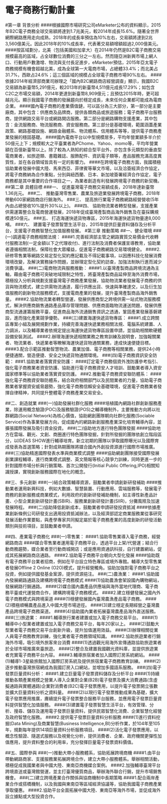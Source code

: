 # 電子商務行動計畫

#第一章  背景分析
####根據國際市場研究公司eMarketer公布的資料顯示，2015年B2C電子商務全球交易額將達到1.7兆美元，較2014年成長15.6%。隨著全世界網際網路應用走向成熟，2018年的成長率預估為10%左右，交易額將達到2兆3,560億美元。因此2018年的10%成長率，代表著交易額增額超過2,000億美元。
####按區域劃分，北美（包括美國和加拿大）在2014年仍然是B2C電子商務交易規模最高的區域，占全球數位消費的三分之一左右。然而隨亞洲新興市場上網人口、行動用戶數激增、物流與支付長足進步，eMarketer預估，2015年亞太電子商務規模有機會超越北美，成為全球第一大電商市場，占總體33.4%；而北美占31.7%，西歐占24.6%；這三個區域的規模占全球電子商務市場90%左右。
####依據2014年經濟部商業司辦理之「國內B2C網路商店經營調查」顯示，我國B2C交易額為新臺幣5,291億元，較2013年的新臺幣4,511億元成長17.29%；如包含C2C之市場交易額，2014年更達到新臺幣8,909億元；且預估2015年時，更可超越兆元。顯示我國電子商務的發展趨向於穩定成長，未來任何企業都可能成為電商企業。
####國內電子商務的產業價值鏈，可以區分為三大部分，第一部分是主要廠商，其中包含：供應商及品牌商，提供各類商品或旅遊服務；電子商務平台服務商，提供網路交易平台或網路開店服務。第二部分是網路購物支援產業，其中包含：金流服務商、物流服務商、資安服務商。第三部分是基礎環境，範圍涵蓋產業政策、網路基礎設施、網路金融體系、物流體系、信用體系等等，提供電子商務產業發展的穩固基礎。
####國內電商平台以中型規模居多，平均年營業額多半介於50億元上下；規模較大之平臺業者為PChome、Yahoo、momo等，平均年營業額在百億新臺幣以上。除了較為人熟知的綜合型平台外，亦包含多元類型的垂直型電商業者，如旅遊類、書籍雜誌、服飾配件、資訊電子類等，產品服務充滿高度異質性，並在各自領域皆具有一定的影響力。
####在跨境電子商務方面，我國積極協助業者發展中國大陸、馬來西亞、菲律賓等華文市場，以及洽簽經濟合作協定，將電子商務納為合作重點，分別與紐西蘭、日本、新加坡簽署經濟合作協定，電子商務都是其中重要的合作項目之一，為業者創造有利發展跨境電子商務的新契機。
##第二章  具體目標
###一、	促進臺灣電子商務交易額成長，2018年達新臺幣1.36兆元。
###二、	推動臺灣零售業、農業及旅遊業發展跨境電子商務，2018年帶動600家網路商店行銷海外。
###三、	提高旅行業電子商務網路經營營收(5年內由占總營收10%提升30%以上)。
###四、	協助物流業者轉型發展，支援產業供需運籌整合及電商營運發展，2018年促成臺灣產製商品海外銷售及在臺採購規模達50億元。
###五、	打造海運快遞貨物專區，2015年海運快遞貨物量達8,000噸。
###六、	建置電子發票智慧生活平台，2015年提供巨量資料儲存及分析平台，支援電子商務智慧化加值服務發展。
#第三章  推動策略
##一、健全環境
###(一)調適電子商務相關法規：
####1.完善經濟部主管之網路實質交易價金代收轉付服務法制(一定金額以下之代理收付)、進行法制及消費者保護宣導教育，協助業者遵循相關法制，保障社會大眾權益，促進電子商務網路交易環境健全。
####2.研修零售業等網路交易定型化契約應記載及不得記載事項，以因應科技化發展消費環境改變，及解決實務操作問題，並辦理定型化契約訪查，加強法制執行進而減少消費爭議。
###(二)電商物流與服務推動： 
####1.以臺灣產製商品跨境流通為主軸，藉由電子商務可突破地域限制之特性，將臺灣產製商品延伸至海外消費市場，積極投入分析與規劃支援臺灣電子商務產業發展，協助物流業者發展電子商務的供貨與物流模式，建立供需物流通道，履行供應出貨、快速與準確達交，以及衍生加值服務的創新物流服務模式，支援電商產業的發展，提升臺灣產製商品海外銷售量。
####2.協助物流業者轉型營運，發展供應商型之跨境供需一站式物流服務模式，解決供應商銷售通路產品庫存管理問題、供應商面臨物流運送問題，發展供應商型流通運籌服務平臺，促進商品海外流通銷售資訊之透通，鞏固產業發展基磐建設，進而強化產業競爭優勢。
###(三)建置海運快遞貨物專區： 
####1.成立跨關區專案小組及展開規劃作業，持續完善海運快遞業務相關法規、電腦系統建置、人力調派，以及輔導業者依規定提出海運快遞貨物專區設置申請，並協助相關軟硬體設備安裝測試。
####2.辦理海運快遞相關業務之教育訓練及說明會，加強報關業者、物流業者、快遞業者等瞭解海運快遞貨物通關業務，達成快速便捷目標。
####3.配合示範區推動智慧物流、農業加值、電子商務等相關業務，提供24小時便捷通關，營造便捷、安全之快遞貨物通關環境。
###(四)電子商務資訊安全防範： 
###1.協助業者落實資安防護：
####訂定電子商務個資外洩防護參考指引、強化電子商務業者資安防護、協助進行電子商務資安人才培訓、鼓勵業者導入資安國家標準等以協助業者落實資安防護。
###2.推動電子商務資安聯防體系：
####強化電子商務資安聯防體系，結合政府相關部門以及民間業者的力量，協助電子商務業者掌握資安威脅趨勢，強化電子商務信賴安全基礎環境，促進電子商務業者發揮自律精神，共同提升整體電子商務產業交易安全。

##二、創造就業 
###(一)協助發展社群化服務
####培植國內網路社群創新服務產業，除運用概念驗證(POC)及服務驗證(POS)之輔導機制外，主要推動方向將以社群網路(Social Network)為核心價值，協助網創團隊朝向社群化服務(Sociable Service)作為事業發展方向，促成國內的網路新創服務產業深化培育輔導內容，並擴張國際發展及吸引資金投資。
###(二)協助地方進行特色團隊發掘
####協助地方在雲端、觀光、文創、商圈進行特色團隊發掘，針對所發掘的團隊依創立階段區分，以IDEAS SHOW進行輔導培育。新立初期的團隊以爭取國際曝光以及國際育成發表為首選策略；針對成熟期團隊將媒合國內外創投資源進行國際市場推廣。
###(三)協助精進國際發表水準與商業模式調整
####協助網創團隊接受國際發展創業課程輔導，進行商業模式調整、英文簡報等核心競爭力訓練，同時更進一步的針對國際市場分析與行銷策略、首次公開發行(Initial Public Offering,IPO)相關知識授課，實現創新服務國際在地化的概念。

##三、多元創新 
###(一)結合政策輔導資源，鼓勵業者申請創新研發補助
####推動業者運用新興科技，例如大數據、智慧裝置、行動應用、雲端服務等，發展電子商務的創新服務或商業模式，利用政府的創新研發補助機制，如主導性新產品計畫、小型企業創新研發計畫(SBIR)、服務業創新研發計畫(SIIR)，分攤風險及加速發展時程。
###(二)協助降低創新成本，鼓勵業者申請研發投資抵減
####依據產業創新條例公司研發支出適用投資抵減辦法，以及經濟部認定商業服務業從事研究發展活動作業要點，與產學專家共同擬定屬於電子商務產業的高度創新的研發活動類別與技術項目，並鼓勵業者申請。

##四、產業電子商務化
###(一)零售業：
####1.協助零售業導入電子商務，經營網路商店 
####媒合零售業者運用電子商務平台，透過平台上架/代營運；結合行動商務趨勢，媒合業者至行動商城開店；或是應用資通訊科技，自行建置網站，促成其拓展網路商店通路。
####2.協助電子商務平台朝向大型化發展
####協助既有電子商務平台業者招商，例如在平台設立特色專區或境外專館。輔導大型零售業者發展Offline 2 Online (O2O)模式，提升經營觸角。協助加強對電子商務平台之投資，例如提供國發基金案源，提供資源挹注。
###(二)農漁業：
####1.協助國內發展網路通路及建構跨境電子商務模式
####(1)協助農漁會架設國內購物網站，發展網路行銷通路。
####(2)媒合國內農產品供應端與海外當地代理商、電子商務平臺或代運營商合作，建構跨境電子商務模式。
####2.建立穩健發展之國內外電子商務模式與跨境渠道
####(1)穩健發展國內臺灣農漁產品電子商務。
####(2)積極順暢農產品進入中國大陸市場途徑。
####(3)建立穩定長期經營之臺灣農產品跨境電子商務渠道。
####(4)協助國內業者拓展臺灣農產品海外直送服務。
###(三)旅遊業： 
####1.輔導旅行業者建置或加入電子商務交易平台。 
####(1)輔導中小型業者建置或加入電子商務交易平台，每年20家以上。
####(2)鼓勵大型業者電子商務交易平台創新升級，提升加值運用效益。
####(3)辦理相關從業人員電子商務教育訓練，強化業者電子商務領域知識。
####2.協助旅遊業者行銷海外市場，吸引境外旅客來台消費
####(1)透過觀光局海外宣傳通路協助旅遊業者於全球市場推廣來臺旅遊。
####(2)整合及建置我國觀光資料庫，並提供旅遊業者充實電子商務平台內容。
####3.輔導旅宿業者加入國際訂房系統網站。
####(1)輔導1-3星級旅館加入國際訂房系統及提供旅宿業電子商務教育訓練。
####(2)逐步推動臺灣旅宿網成為我國訂房入口網站，並增加多國語系服務。
###(四)電子發票巨量資料分析：
####1.建立巨量電子發票資料儲存及分析平台
####(1)持續推動各類產業規模之營業人導入企業對企業(B2B)電子發票及擴大消費通路(含虛擬通路與實體通路)企業對消費者(B2C)電子發票應用，以提升電子發票開立張數並擴大巨量資料分析之資料量。
####(2)以現行電子發票推動成果為基礎，擴大電子發票應用推廣，賡續提升電子發票整合服務平台服務，並應用電子發票巨量資料提供智慧化加值服務。
####(3)建置電子發票智慧生活平台，有效管理、分析、搜尋、儲存及運用電子發票巨量資料，提供民眾智慧化消費、企業智慧化經營及政府智慧化服務。
####2.提供電子發票巨量資料分析服務
####(1)進行資料挖掘(Data Mining)及商業智慧(Business Intelligence,BI)分析作業，於104年至105年，規劃每年提供14項巨量資料分析服務項目。
####(2)活化電子發票應用，以概念性驗證、隨選式服務以及視覺化分析，提供消費者、企業、政府機關更彈性加值應用，提升資料整合的利用率，充分發揮巨量電子發票資料價值。

##五、國際參與 
###(一)推動大帶小服務體系，協助拓展跨境商機
####1.由平台帶動網路商家、支援服務業拓展跨境合作，建立大帶小服務體系。舉辦相關活動，積極促成我國業者與中國大陸、東南亞商機媒合案例。
####2.加強輔導臺灣平台跨境直送或臺灣館營運，並主打臺灣優質商品，舉辦海外聯合行銷，提升市場銷售機會。
###(二)建立跨境產業合作關係與協商機制中長期策略
####1.配合兩岸產業合作或搭橋機制，以及我國與東南亞等區域經濟協議等，協助我國電子商務產業爭取優惠。
####2.協助平台全面拓展中國大陸、東南亞等海外市場，並促成海外設立據點或大型投資合作。
